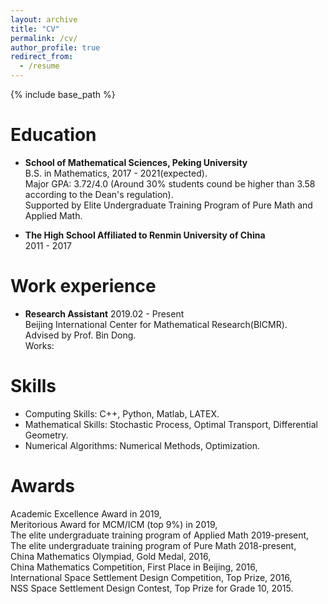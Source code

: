 ```yaml
---
layout: archive
title: "CV"
permalink: /cv/
author_profile: true
redirect_from:
  - /resume
---
```


{% include base_path %}

Education
======
* **School of Mathematical Sciences, Peking University**<br>
  B.S. in Mathematics, 2017 - 2021(expected).<br>
  Major GPA: 3.72/4.0 (Around 30% students cound be higher than 3.58 according to the Dean's regulation).<br>
  Supported by Elite Undergraduate Training Program of Pure Math and Applied Math.<br>
  
* **The High School Affiliated to Renmin University of China**<br>
  2011 - 2017

Work experience
======
* **Research Assistant** 2019.02 - Present<br>
  Beijing International Center for Mathematical Research(BICMR).<br>
  Advised by Prof. Bin Dong.<br>
  Works:
  
Skills
======
* Computing Skills: C++, Python, Matlab, LATEX.
* Mathematical Skills: Stochastic Process, Optimal Transport, Differential Geometry.
* Numerical Algorithms: Numerical Methods, Optimization. 

Awards
======
Academic Excellence Award in 2019,<br>
Meritorious Award for MCM/ICM (top 9%) in 2019,<br>
The elite undergraduate training program of Applied Math 2019-present,<br>
The elite undergraduate training program of Pure Math 2018-present,<br>
China Mathematics Olympiad, Gold Medal, 2016,<br>
China Mathematics Competition, First Place in Beijing, 2016,<br>
International Space Settlement Design Competition, Top Prize, 2016,<br>
NSS Space Settlement Design Contest, Top Prize for Grade 10, 2015.<br>
